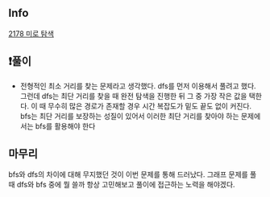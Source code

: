## Info
<a href="https://www.acmicpc.net/problem/2178" rel="nofollow"> 2178 미로 탐색 </a>

## ❗풀이
- 전형적인 최소 거리를 찾는 문제라고 생각했다. dfs를 먼저 이용해서 풀려고 했다. 그런데 dfs는 최단 거리를 찾을 때 완전 탐색을 진행한 뒤 그 중 가장 작은 값을 택한다. 이 때 무수히 많은 경로가 존재할 경우 시간 복잡도가 밑도 끝도 없이 커진다. bfs는 최단 거리를 보장하는 성질이 있어서 이러한 최단 거리를 찾아야 하는 문제에서는 bfs를 활용해야 한다

## 마무리
bfs와 dfs의 차이에 대해 무지했던 것이 이번 문제를 통해 드러났다. 그래프 문제를 풀 때 dfs와 bfs 중에 뭘 쓸까 항상 고민해보고 풀이에 접근하는 노력을 해야겠다.